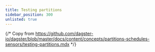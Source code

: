 ```yaml
---
title: Testing partitions
sidebar_position: 300
unlisted: true
---
```


{/* Copy from https://github.com/dagster-io/dagster/blob/master/docs/content/concepts/partitions-schedules-sensors/testing-partitions.mdx */}